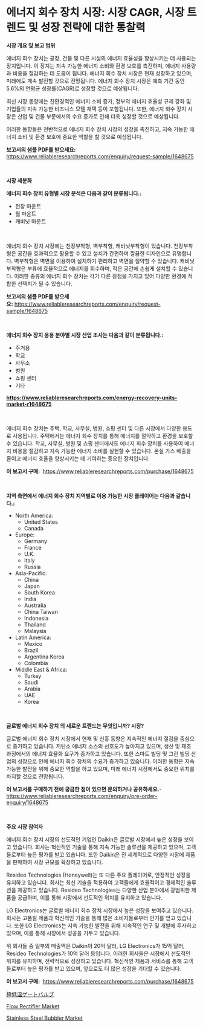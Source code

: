 <p><h1>에너지 회수 장치 시장: 시장 CAGR, 시장 트렌드 및 성장 전략에 대한 통찰력</h1></p><p><strong>시장 개요 및 보고 범위</strong></p>
<p><p>에너지 회수 장치는 공장, 건물 및 다른 시설의 에너지 효율성을 향상시키는 데 사용되는 장치입니다. 이 장치는 지속 가능한 에너지 소비와 환경 보호를 촉진하며, 에너지 사용량과 비용을 절감하는 데 도움이 됩니다. 에너지 회수 장치 시장은 현재 성장하고 있으며, 미래에도 계속 발전할 것으로 전망됩니다. 에너지 회수 장치 시장은 예측 기간 동안 5.6%의 연평균 성장률(CAGR)로 성장할 것으로 예상됩니다.</p><p>최신 시장 동향에는 친환경적인 에너지 소비 증가, 정부의 에너지 효율성 규제 강화 및 기업들의 지속 가능한 비즈니스 모델 채택 등이 포함됩니다. 또한, 에너지 회수 장치 시장은 산업 및 건물 부문에서의 수요 증가로 인해 더욱 성장할 것으로 예상됩니다.</p><p>이러한 동향들은 전반적으로 에너지 회수 장치 시장의 성장을 촉진하고, 지속 가능한 에너지 소비 및 환경 보호에 중요한 역할을 할 것으로 예상됩니다.</p></p>
<p><strong>보고서의 샘플 PDF를 받으세요:</strong> <a href="https://www.reliableresearchreports.com/enquiry/request-sample/1648675">https://www.reliableresearchreports.com/enquiry/request-sample/1648675</a></p>
<p>&nbsp;</p>
<p><strong>시장 세분화</strong></p>
<p><strong>에너지 회수 장치 유형별 시장 분석은 다음과 같이 분류됩니다.:</strong></p>
<p><ul><li>천장 마운트</li><li>월 마운트</li><li>캐비닛 마운트</li></ul></p>
<p>&nbsp;</p>
<p><p>에너지 회수 장치 시장에는 천장부착형, 벽부착형, 캐비닛부착형이 있습니다. 천장부착형은 공간을 효과적으로 활용할 수 있고 설치가 간편하며 깔끔한 디자인으로 유명합니다. 벽부착형은 벽면을 이용하여 설치하기 편리하고 벽면을 절약할 수 있습니다. 캐비닛부착형은 부류에 효율적으로 에너지를 회수하며, 작은 공간에 손쉽게 설치할 수 있습니다. 이러한 종류의 에너지 회수 장치는 각기 다른 장점을 가지고 있어 다양한 환경에 적합한 선택지가 될 수 있습니다.</p></p>
<p><strong>보고서의 샘플 PDF를 받으세요:</strong>&nbsp;<a href="https://www.reliableresearchreports.com/enquiry/request-sample/1648675">https://www.reliableresearchreports.com/enquiry/request-sample/1648675</a></p>
<p>&nbsp;</p>
<p><strong> 에너지 회수 장치 응용 분야별 시장 산업 조사는 다음과 같이 분류됩니다.:</strong></p>
<p><ul><li>주거용</li><li>학교</li><li>사무소</li><li>병원</li><li>쇼핑 센터</li><li>기타</li></ul></p>
<p><strong><a href="https://www.reliableresearchreports.com/energy-recovery-units-market-r1648675">https://www.reliableresearchreports.com/energy-recovery-units-market-r1648675</a></strong></p>
<p>&nbsp;</p>
<p><p>에너지 회수 장치는 주택, 학교, 사무실, 병원, 쇼핑 센터 및 다른 시장에서 다양한 용도로 사용됩니다. 주택에서는 에너지 회수 장치를 통해 에너지를 절약하고 환경을 보호할 수 있습니다. 학교, 사무실, 병원 및 쇼핑 센터에서도 에너지 회수 장치를 사용하여 에너지 비용을 절감하고 지속 가능한 에너지 소비를 실현할 수 있습니다. 온실 가스 배출을 줄이고 에너지 효율을 향상시키는 데 기여하는 중요한 장치입니다.</p></p>
<p><strong>이 보고서 구매:</strong>&nbsp; <a href="https://www.reliableresearchreports.com/purchase/1648675">https://www.reliableresearchreports.com/purchase/1648675</a></p>
<p>&nbsp;</p>
<p><strong>지역 측면에서 에너지 회수 장치 지역별로 이용 가능한 시장 플레이어는 다음과 같습니다.:</strong></p>
<p><ul>
    <li>
        North America:
        <ul>
            <li>United States</li>
            <li>Canada</li>
        </ul>
    </li>
    <li>
        Europe:
        <ul>
            <li>Germany</li>
            <li>France</li>
            <li>U.K.</li>
            <li>Italy</li>
            <li>Russia</li>
        </ul>
    </li>
    <li>
        Asia-Pacific:
        <ul>
            <li>China</li>
            <li>Japan</li>
            <li>South Korea</li>
            <li>India</li>
            <li>Australia</li>
            <li>China Taiwan</li>
            <li>Indonesia</li>
            <li>Thailand</li>
            <li>Malaysia</li>
        </ul>
    </li>
    <li>
        Latin America:
        <ul>
            <li>Mexico</li>
            <li>Brazil</li>
            <li>Argentina Korea</li>
            <li>Colombia</li>
        </ul>
    </li>
    <li>
        Middle East & Africa:
        <ul>
            <li>Turkey</li>
            <li>Saudi</li>
            <li>Arabia</li>
            <li>UAE</li>
            <li>Korea</li>
        </ul>
    </li>
    </ul></p>
<p>&nbsp;</p>
<p><strong>글로벌 에너지 회수 장치 의 새로운 트렌드는 무엇입니까? 시장?</strong></p>
<p><p>글로벌 에너지 회수 장치 시장에서 현재 및 신흥 동향은 지속적인 에너지 절감을 중심으로 증가하고 있습니다. 저탄소 에너지 소스의 선호도가 높아지고 있으며, 생산 및 제조 과정에서의 에너지 효율화 요구가 증가하고 있습니다. 또한 스마트 빌딩 및 그린 빌딩 산업의 성장으로 인해 에너지 회수 장치의 수요가 증가하고 있습니다. 이러한 동향은 지속가능한 발전을 위해 중요한 역할을 하고 있으며, 미래 에너지 시장에서도 중요한 위치를 차지할 것으로 전망됩니다.</p></p>
<p><strong>이 보고서를 구매하기 전에 궁금한 점이 있으면 문의하거나 공유하세요.</strong>- <a href="https://www.reliableresearchreports.com/enquiry/pre-order-enquiry/1648675">https://www.reliableresearchreports.com/enquiry/pre-order-enquiry/1648675</a></p>
<p>&nbsp;</p>
<p><strong>주요 시장 참여자</strong></p>
<p><p>에너지 회수 장치 시장의 선도적인 기업인 Daikin은 글로벌 시장에서 높은 성장을 보이고 있습니다. 회사는 혁신적인 기술을 통해 지속 가능한 솔루션을 제공하고 있으며, 고객들로부터 높은 평가를 받고 있습니다. 또한 Daikin은 전 세계적으로 다양한 시장에 제품을 판매하여 시장 규모를 확장하고 있습니다.</p><p>Resideo Technologies (Honeywell)는 또 다른 주요 플레이어로, 안정적인 성장을 유지하고 있습니다. 회사는 최신 기술을 적용하여 고객들에게 효율적이고 경제적인 솔루션을 제공하고 있습니다. Resideo Technologies는 다양한 산업 분야에서 광범위한 제품을 공급하며, 이를 통해 시장에서 선도적인 위치를 유지하고 있습니다.</p><p>LG Electronics는 글로벌 에너지 회수 장치 시장에서 높은 성장을 보여주고 있습니다. 회사는 고품질 제품과 혁신적인 기술을 통해 많은 소비자들로부터 인기를 얻고 있습니다. 또한 LG Electronics는 지속 가능한 발전을 위해 지속적인 연구 및 개발에 투자하고 있으며, 이를 통해 시장에서 성공을 거두고 있습니다.</p><p>위 회사들 중 일부의 매출액은 Daikin이 20억 달러, LG Electronics가 15억 달러, Resideo Technologies가 10억 달러 등입니다. 이러한 회사들은 시장에서 선도적인 위치를 유지하며, 전략적으로 성장하고 있습니다. 혁신적인 제품과 서비스를 통해 고객들로부터 높은 평가를 받고 있으며, 앞으로도 더 많은 성장을 기대할 수 있습니다.</p></p>
<p><strong>이 보고서 구매:</strong>&nbsp;&nbsp;<a href="https://www.reliableresearchreports.com/purchase/1648675">https://www.reliableresearchreports.com/purchase/1648675</a></p>
<p><p><a href="https://github.com/mreklxf44233/Market-Research-Report-List-1/blob/main/772171330930.md">極低温ゲートバルブ</a></p><p><a href="https://www.linkedin.com/pulse/flow-rectifier-market-competitive-analysis-trends-forecast-nqkvc?trackingId=E3O2W%2FmrLYe4N1z4Vrl12g%3D%3D">Flow Rectifier Market</a></p><p><a href="https://www.linkedin.com/pulse/stainless-steel-bubbler-market-exploring-share-trends-lv9ec?trackingId=wCa0iFeXPZyOhKtghg60SQ%3D%3D">Stainless Steel Bubbler Market</a></p></p>